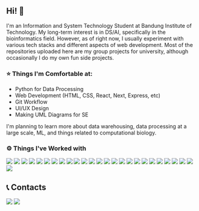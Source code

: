 ## Hi! 👋
I'm an Information and System Technology Student at Bandung Institute of Technology. My long-term interest is in DS/AI, specifically in the bioinformatics field. However, as of right now, I usually experiment with various tech stacks and different aspects of web development. Most of the repositories uploaded here are my group projects for university, although occasionally I do my own fun side projects.

### ⭐ Things I'm Comfortable at:
- Python for Data Processing
- Web Development (HTML, CSS, React, Next, Express, etc)
- Git Workflow
- UI/UX Design
- Making UML Diagrams for SE

I'm planning to learn more about data warehousing, data processing at a large scale, ML, and things related to computational biology.

### ⚙️ Things I've Worked with
<p>
<img src="https://img.shields.io/badge/-C-333333?style=flat-square&logo=c">
<img src="https://img.shields.io/badge/-Java-333333?style=flat-square&logo=java">
<img src="https://img.shields.io/badge/-SQL-333333?style=flat-square&logo=sql">
<img src="https://img.shields.io/badge/-Python-333333?style=flat-square&logo=python">
<img src="https://img.shields.io/badge/-Haskell-333333?style=flat-square&logo=haskell">
<img src="https://img.shields.io/badge/-TypeScript-333333?style=flat-square&logo=typescript">
<img src="https://img.shields.io/badge/-JavaScript-333333?style=flat-square&logo=javascript">
<img src="https://img.shields.io/badge/-React-333333?style=flat-square&logo=react">
<img src="https://img.shields.io/badge/-Next-333333?style=flat-square&logo=next.js">
<img src="https://img.shields.io/badge/-Tailwind-333333?style=flat-square&logo=tailwind-css">
<img src="https://img.shields.io/badge/-Docker-333333?style=flat-square&logo=docker">
<img src="https://img.shields.io/badge/-Figma-333333?style=flat-square&logo=figma">
<img src="https://img.shields.io/badge/-Postman-333333?style=flat-square&logo=postman">
<img src="https://img.shields.io/badge/-Insomnia-333333?style=flat-square&logo=insomnia">
<img src="https://img.shields.io/badge/-NodeJS-333333?style=flat-square&logo=node.js">
<img src="https://img.shields.io/badge/-Express-333333?style=flat-square&logo=express">
<img src="https://img.shields.io/badge/-Vercel-333333?style=flat-square&logo=vercel">
<img src="https://img.shields.io/badge/-MySQL-333333?style=flat-square&logo=mysql">
<img src="https://img.shields.io/badge/-MariaDB-333333?style=flat-square&logo=mariadb">
<img src="https://img.shields.io/badge/-PostgreSQL-333333?style=flat-square&logo=postgresql">
<img src="https://img.shields.io/badge/-MongoDB-333333?style=flat-square&logo=mongodb">
<img src="https://img.shields.io/badge/-Prisma-333333?style=flat-square&logo=prisma">
<img src="https://img.shields.io/badge/-Ubuntu-333333?style=flat-square&logo=ubuntu">
<img src="https://img.shields.io/badge/-Git-333333?style=flat-square&logo=git">
<img src="https://img.shields.io/badge/-GitHub-333333?style=flat-square&logo=github">
<img src="https://img.shields.io/badge/-GitLab-333333?style=flat-square&logo=gitlab">

## 📞 Contacts

<a href="https://www.linkedin.com/in/rayhanmp/"><img src="https://img.shields.io/badge/-rayhanmp-blue?style=flat-square&logo=Linkedin&logoColor=white/"></a>
<a href="https://www.instagram.com/rayhanmhw/"><img src="https://img.shields.io/badge/-@rayhanmhw-333333?style=flat-square&logo=instagram&logoColor=white/">


</p>
